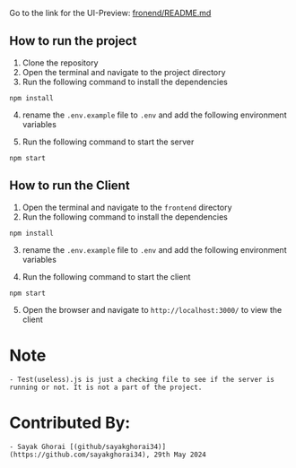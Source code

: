 Go to the link for the UI-Preview: [fronend/README.md](https://github.com/sayakghorai34/Library-Management-System/blob/main/frontend/README.md)
 
## How to run the project
1. Clone the repository
2. Open the terminal and navigate to the project directory
3. Run the following command to install the dependencies
```
npm install
```
4. rename the `.env.example` file to `.env` and add the following environment variables

5. Run the following command to start the server
```
npm start
```
## How to run the Client
1. Open the terminal and navigate to the `frontend` directory
2. Run the following command to install the dependencies
```
npm install
```
3. rename the `.env.example` file to `.env` and add the following environment variables

4. Run the following command to start the client
```
npm start
```
5. Open the browser and navigate to `http://localhost:3000/` to view the client

# Note
    - Test(useless).js is just a checking file to see if the server is running or not. It is not a part of the project.

# Contributed By: 
    - Sayak Ghorai [(github/sayakghorai34)](https://github.com/sayakghorai34), 29th May 2024
